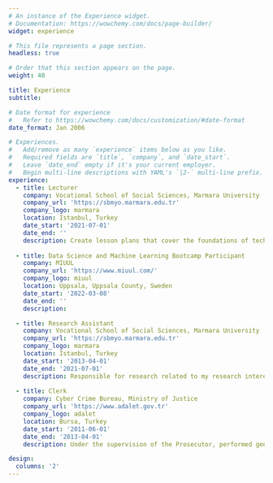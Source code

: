 ```yaml
---
# An instance of the Experience widget.
# Documentation: https://wowchemy.com/docs/page-builder/
widget: experience

# This file represents a page section.
headless: true

# Order that this section appears on the page.
weight: 40

title: Experience
subtitle:

# Date format for experience
#   Refer to https://wowchemy.com/docs/customization/#date-format
date_format: Jan 2006

# Experiences.
#   Add/remove as many `experience` items below as you like.
#   Required fields are `title`, `company`, and `date_start`.
#   Leave `date_end` empty if it's your current employer.
#   Begin multi-line descriptions with YAML's `|2-` multi-line prefix.
experience:
  - title: Lecturer
    company: Vocational School of Social Sciences, Marmara University
    company_url: 'https://sbmyo.marmara.edu.tr'
    company_logo: marmara
    location: Istanbul, Turkey
    date_start: '2021-07-01'
    date_end: ''
    description: Create lesson plans that cover the foundations of technology, guide students through activities that allow them to apply technological solutions to prepare work life, hold office hours for students to answer questions and provide support.
    
  - title: Data Science and Machine Learning Bootcamp Participant
    company: MIUUL
    company_url: 'https://www.miuul.com/'
    company_logo: miuul
    location: Uppsala, Uppsala County, Sweden
    date_start: '2022-03-08'
    date_end: ''
    description: 

  - title: Research Assistant
    company: Vocational School of Social Sciences, Marmara University
    company_url: 'https://sbmyo.marmara.edu.tr'
    company_logo: marmara
    location: Istanbul, Turkey
    date_start: '2013-04-01'
    date_end: '2021-07-01'
    description: Responsible for research related to my research interests, also leading group lessons, grading coursework, setting up student projects and aiding in the supervision of the students.
        
  - title: Clerk
    company: Cyber Crime Bureau, Ministry of Justice
    company_url: 'https://www.adalet.gov.tr'
    company_logo: adalet
    location: Bursa, Turkey
    date_start: '2011-06-01'
    date_end: '2013-04-01'
    description: Under the supervision of the Prosecutor, performed general clerical functions in support of the Bursa Provincial Prosecutor’s Office. 

design:
  columns: '2'
---
```

